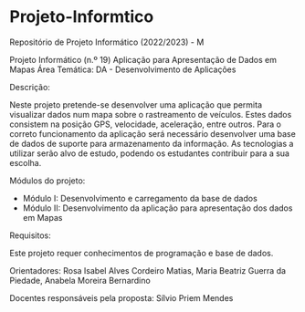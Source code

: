 # Projeto-Informtico
Repositório de Projeto Informático (2022/2023) - M

Projeto Informático (n.º 19)
Aplicação para Apresentação de Dados em Mapas
Área Temática: DA - Desenvolvimento de Aplicações

Descrição:

Neste projeto pretende-se desenvolver uma aplicação que permita visualizar dados num mapa
sobre o rastreamento de veículos. Estes dados consistem na posição GPS, velocidade, aceleração,
entre outros. Para o correto funcionamento da aplicação será necessário desenvolver uma base de
dados de suporte para armazenamento da informação.
As tecnologias a utilizar serão alvo de estudo, podendo os estudantes contribuir para a sua
escolha.

Módulos do projeto:
- Módulo I: Desenvolvimento e carregamento da base de dados
- Módulo II: Desenvolvimento da aplicação para apresentação dos dados em Mapas

Requisitos:

Este projeto requer conhecimentos de programação e base de dados.

Orientadores:
Rosa Isabel Alves Cordeiro Matias, Maria Beatriz Guerra da Piedade, Anabela Moreira Bernardino

Docentes responsáveis pela proposta:
Sílvio Priem Mendes
